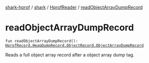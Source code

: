 [shark-hprof](../../index.md) / [shark](../index.md) / [HprofReader](index.md) / [readObjectArrayDumpRecord](./read-object-array-dump-record.md)

# readObjectArrayDumpRecord

`fun readObjectArrayDumpRecord(): `[`HprofRecord.HeapDumpRecord.ObjectRecord.ObjectArrayDumpRecord`](../-hprof-record/-heap-dump-record/-object-record/-object-array-dump-record/index.md)

Reads a full object array record after a object array dump tag.

